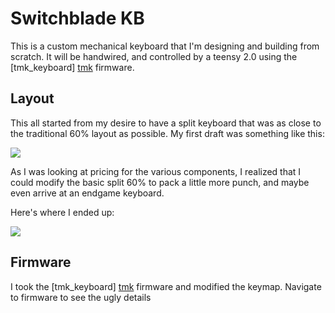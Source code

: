 Switchblade KB
==============

This is a custom mechanical keyboard that I'm designing and building from
scratch. It will be handwired, and controlled by a teensy 2.0 using the
[tmk_keyboard] [tmk] firmware.

Layout
----

This all started from my desire to have a split keyboard that was as close to
the traditional 60% layout as possible. My first draft was something like this:

![](http://i.imgur.com/dkMBGLO.png)

As I was looking at pricing for the various components, I realized that I could
modify the basic split 60% to pack a little more punch, and maybe even arrive
at an endgame keyboard.

Here's where I ended up:

![](http://i.imgur.com/oYHltMg.png)


Firmware
--------

I took the [tmk_keyboard] [tmk] firmware and modified the keymap. Navigate to
firmware to see the ugly details

[tmk]: https://github.com/tmk/tmk_keyboard
